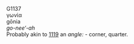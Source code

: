 <body>
  <p>G1137<br>  γωνία  <br> gōnia  <br><i>go-nee‘-ah </i><br>Probably akin to <a href="g1119.htm">1119</a>  an <i>angle:</i> - corner, quarter.<br></p>
 </body>